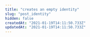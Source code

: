 ```yaml
---
title: "creates an empty identity"
slug: "post_identity"
hidden: false
createdAt: "2021-01-19T14:11:50.733Z"
updatedAt: "2021-01-19T14:11:50.733Z"
---
```

